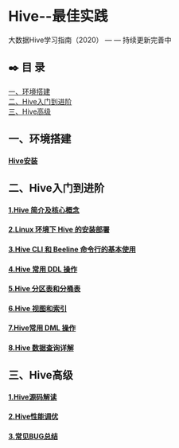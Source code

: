# Hive--最佳实践
大数据Hive学习指南（2020） — —  持续更新完善中

## :black_nib: 目  录

<nav>
<a href="https://github.com/bigdata2018/BigData-Hadoop#%E4%B8%80%E7%8E%AF%E5%A2%83%E6%90%AD%E5%BB%BA">一、环境搭建</a><br/>
<a href="https://github.com/bigdata2018/BigData-Hadoop#%E4%BA%8Chadoop%E5%85%A5%E9%97%A8%E5%88%B0%E8%BF%9B%E9%98%B6">二、Hive入门到进阶</a><br/>
<a href="https://github.com/bigdata2018/BigData-Hadoop#%E4%B8%89hadoop%E9%AB%98%E7%BA%A7">三、Hive高级</a><br/>
</nav>


## 一、环境搭建

#### [Hive安装](https://github.com/bigdata2018/BigData/blob/master/notes/installation/Hadoop%20%E5%AE%89%E8%A3%85.md)



## 二、Hive入门到进阶

#### [1.Hive 简介及核心概念](https://github.com/heibaiying/BigData-Notes/blob/master/notes/Hive简介及核心概念.md)

#### [2.Linux 环境下 Hive 的安装部署](https://github.com/heibaiying/BigData-Notes/blob/master/notes/installation/Linux环境下Hive的安装部署.md)

#### [3.Hive CLI 和 Beeline 命令行的基本使用](https://github.com/heibaiying/BigData-Notes/blob/master/notes/HiveCLI和Beeline命令行的基本使用.md)

#### [4.Hive 常用 DDL 操作](https://github.com/heibaiying/BigData-Notes/blob/master/notes/Hive常用DDL操作.md)

#### [5.Hive 分区表和分桶表](https://github.com/heibaiying/BigData-Notes/blob/master/notes/Hive分区表和分桶表.md)

#### [6.Hive 视图和索引](https://github.com/heibaiying/BigData-Notes/blob/master/notes/Hive视图和索引.md)

#### [7.Hive常用 DML 操作](https://github.com/heibaiying/BigData-Notes/blob/master/notes/Hive常用DML操作.md)

#### [8.Hive 数据查询详解]()



## 三、Hive高级

#### [1.Hive源码解读](https://github.com/bigdata2018/BigData-Hadoop/blob/master/notes/Hadoop%E6%BA%90%E7%A0%81%E8%A7%A3%E8%AF%BB.md)

#### [2.Hive性能调优](https://github.com/bigdata2018/BigData-Hadoop/blob/master/notes/Hadoop%E6%80%A7%E8%83%BD%E8%B0%83%E4%BC%98.md)

#### [3.常见BUG总结]()

